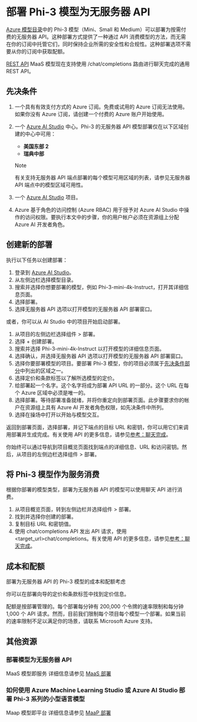 # 部署 Phi-3 模型为无服务器 API

[Azure 模型目录](https://learn.microsoft.com/azure/machine-learning/concept-model-catalog?WT.mc_id=aiml-137032-kinfeylo)中的 Phi-3 模型（Mini、Small 和 Medium）可以部署为按需付费的无服务器 API。这种部署方式提供了一种通过 API 消费模型的方法，而无需在你的订阅中托管它们，同时保持企业所需的安全性和合规性。这种部署选项不需要从你的订阅中获取配额。

[REST API](https://learn.microsoft.com/azure/ai-studio/reference/reference-model-inference-chat-completions?WT.mc_id=aiml-137032-kinfeylo) MaaS 模型现在支持使用 /chat/completions 路由进行聊天完成的通用 REST API。

## 先决条件

1. 一个具有有效支付方式的 Azure 订阅。免费或试用的 Azure 订阅无法使用。如果你没有 Azure 订阅，请创建一个付费的 Azure 账户开始使用。
1. 一个 [Azure AI Studio](https://ai.azure.com/?WT.mc_id=aiml-137032-kinfeylo) 中心。Phi-3 的无服务器 API 模型部署仅在以下区域创建的中心中可用：
    - **美国东部 2**
    - **瑞典中部**

    > [!NOTE]
    > 有关支持无服务器 API 端点部署的每个模型可用区域的列表，请参见无服务器 API 端点中的模型区域可用性。

1. 一个 [Azure AI Studio](https://ai.azure.com/?WT.mc_id=aiml-137032-kinfeylo) 项目。
1. Azure 基于角色的访问控制 (Azure RBAC) 用于授予对 Azure AI Studio 中操作的访问权限。要执行本文中的步骤，你的用户帐户必须在资源组上分配 Azure AI 开发者角色。

## 创建新的部署

执行以下任务以创建部署：

1. 登录到 [Azure AI Studio](https://ai.azure.com/?WT.mc_id=aiml-137032-kinfeylo)。
1. 从左侧边栏选择模型目录。
1. 搜索并选择你想要部署的模型，例如 Phi-3-mini-4k-Instruct，打开其详细信息页面。
1. 选择部署。
1. 选择无服务器 API 选项以打开模型的无服务器 API 部署窗口。

或者，你可以从 AI Studio 中的项目开始启动部署。

1. 从项目的左侧边栏选择组件 > 部署。
1. 选择 + 创建部署。
1. 搜索并选择 Phi-3-mini-4k-Instruct 以打开模型的详细信息页面。
1. 选择确认，并选择无服务器 API 选项以打开模型的无服务器 API 部署窗口。
1. 选择你要部署模型的项目。要部署 Phi-3 模型，你的项目必须属于[先决条件部分](https://learn.microsoft.com/azure/ai-studio/how-to/deploy-models-phi-3?WT.mc_id=aiml-137032-kinfeylo)中列出的区域之一。
1. 选择定价和条款标签以了解所选模型的定价。
1. 给部署起一个名字。这个名字将成为部署 API URL 的一部分。这个 URL 在每个 Azure 区域中必须是唯一的。
1. 选择部署。等待部署准备就绪，并将你重定向到部署页面。此步骤要求你的帐户在资源组上具有 Azure AI 开发者角色权限，如先决条件中所列。
1. 选择在操场中打开以开始与模型交互。

返回到部署页面，选择部署，并记下端点的目标 URL 和密钥，你可以用它们来调用部署并生成完成。有关使用 API 的更多信息，请参见[参考：聊天完成](https://learn.microsoft.com/azure/ai-studio/reference/reference-model-inference-chat-completions?WT.mc_id=aiml-137032-kinfeylo)。

你始终可以通过导航到项目概览页面找到端点的详细信息、URL 和访问密钥。然后，从项目的左侧边栏选择组件 > 部署。

## 将 Phi-3 模型作为服务消费

根据你部署的模型类型，部署为无服务器 API 的模型可以使用聊天 API 进行消费。

1. 从项目概览页面，转到左侧边栏并选择组件 > 部署。
2. 找到并选择你创建的部署。
3. 复制目标 URL 和密钥值。
4. 使用 chat/completions API 发出 API 请求，使用 <target_url>chat/completions。有关使用 API 的更多信息，请参见[参考：聊天完成](https://learn.microsoft.com/azure/ai-studio/reference/reference-model-inference-chat-completions?WT.mc_id=aiml-137032-kinfeylo)。

## 成本和配额

部署为无服务器 API 的 Phi-3 模型的成本和配额考虑

你可以在部署向导的定价和条款标签中找到定价信息。

配额是按部署管理的。每个部署每分钟有 200,000 个令牌的速率限制和每分钟 1,000 个 API 请求。然而，目前我们限制每个项目每个模型一个部署。如果当前的速率限制不足以满足你的场景，请联系 Microsoft Azure 支持。

## 其他资源

### 部署模型为无服务器 API

MaaS 模型即服务 详细信息请参见 [MaaS 部署](https://learn.microsoft.com//azure/ai-studio/how-to/deploy-models-serverless?tabs=azure-ai-studio?WT.mc_id=aiml-137032-kinfeylo)

### 如何使用 Azure Machine Learning Studio 或 Azure AI Studio 部署 Phi-3 系列的小型语言模型

Maap 模型即平台 详细信息请参见 [MaaP 部署](https://learn.microsoft.com/azure/machine-learning/how-to-deploy-models-phi-3?view=azureml-api-2&tabs=phi-3-mini)

